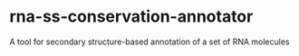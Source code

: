 # rna-ss-conservation-annotator
A tool for secondary structure-based annotation of a set of RNA molecules

